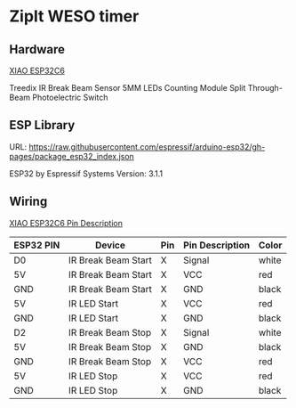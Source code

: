 # ZipIt WESO timer 

## Hardware

[XIAO ESP32C6](https://wiki.seeedstudio.com/xiao_esp32c6_getting_started/)

Treedix IR Break Beam Sensor 5MM LEDs Counting Module Split Through-Beam Photoelectric Switch

## ESP Library
URL: https://raw.githubusercontent.com/espressif/arduino-esp32/gh-pages/package_esp32_index.json

ESP32 by Espressif Systems
Version: 3.1.1


## Wiring

[XIAO ESP32C6 Pin Description](https://wiki.seeedstudio.com/xiao_esp32c6_getting_started/)


ESP32 PIN | Device                | Pin  | Pin Description | Color
----------|-----------------------|------|-----------------| ------
D0        | IR Break Beam Start   | X    | Signal          | white
5V        | IR Break Beam Start   | X    | VCC             | red
GND       | IR Break Beam Start   | X    | GND             | black
5V        | IR LED Start          | X    | VCC             | red
GND       | IR LED Start          | X    | GND             | black
D2        | IR Break Beam Stop    | X    | Signal          | white
5V        | IR Break Beam Stop    | X    | GND             | black
GND       | IR Break Beam Stop    | X    | VCC             | red
5V        | IR LED Stop           | X    | VCC             | red
GND       | IR LED Stop           | X    | GND             | black
 